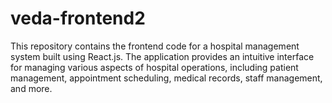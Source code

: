 # veda-frontend2
This repository contains the frontend code for a hospital management system built using React.js. The application provides an intuitive interface for managing various aspects of hospital operations, including patient management, appointment scheduling, medical records, staff management, and more.
